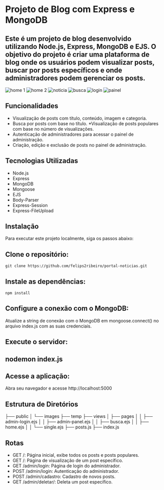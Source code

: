 # Projeto de Blog com Express e MongoDB
## Este é um projeto de blog desenvolvido utilizando Node.js, Express, MongoDB e EJS. O objetivo do projeto é criar uma plataforma de blog onde os usuários podem visualizar posts, buscar por posts específicos e onde administradores podem gerenciar os posts.

![home 1](https://github.com/felips2ribeiro/portal-noticias/assets/139786186/0ddc3492-1416-4995-8f19-828d67b4df78)
![home 2](https://github.com/felips2ribeiro/portal-noticias/assets/139786186/0a8cebb7-c91d-4910-af80-00a2cdd3cb70)
![noticia](https://github.com/felips2ribeiro/portal-noticias/assets/139786186/3779006a-e9dc-4b62-bf47-ac07588a106a)
![busca](https://github.com/felips2ribeiro/portal-noticias/assets/139786186/672ee454-0949-4a03-81ac-59c4281badbb)
![login](https://github.com/felips2ribeiro/portal-noticias/assets/139786186/41988969-5fd7-4921-8022-94d542b284e9)
![painel](https://github.com/felips2ribeiro/portal-noticias/assets/139786186/84edc703-fc33-4c87-81e6-c675e7925dd6)


## Funcionalidades
* Visualização de posts com título, conteúdo, imagem e categoria.
* Busca por posts com base no título.
*Visualização de posts populares com base no número de visualizações.
* Autenticação de administradores para acessar o painel de administração.
* Criação, edição e exclusão de posts no painel de administração.

## Tecnologias Utilizadas
* Node.js
* Express
* MongoDB
* Mongoose
* EJS
* Body-Parser
* Express-Session
* Express-FileUpload

## Instalação
Para executar este projeto localmente, siga os passos abaixo:

## Clone o repositório:
```git clone https://github.com/felips2ribeiro/portal-noticias.git```

## Instale as dependências:
```npm install```

## Configure a conexão com o MongoDB:
Atualize a string de conexão com o MongoDB em mongoose.connect() no arquivo index.js com as suas credenciais.

## Execute o servidor:

## nodemon index.js

## Acesse a aplicação:
Abra seu navegador e acesse http://localhost:5000

## Estrutura de Diretórios
├── public
│   └── images
├── temp
├── views
│   ├── pages
│   │   ├── admin-login.ejs
│   │   ├── admin-panel.ejs
│   │   ├── busca.ejs
│   │   ├── home.ejs
│   │   └── single.ejs
├── posts.js
├── index.js

## Rotas
* GET /: Página inicial, exibe todos os posts e posts populares.
* GET /: Página de visualização de um post específico.
* GET /admin/login: Página de login do administrador.
* POST /admin/login: Autenticação do administrador.
* POST /admin/cadastro: Cadastro de novos posts.
* GET /admin/deletar/: Deleta um post específico.


